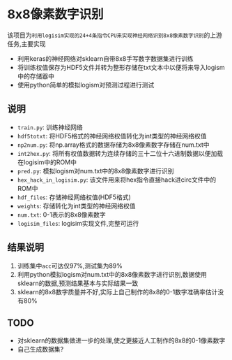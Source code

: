 # 8x8像素数字识别

该项目为`利用logisim实现的24+4条指令CPU来实现神经网络识别8x8像素数字识别`的上游任务,主要实现

- 利用keras的神经网络对sklearn自带8x8手写数字数据集进行训练
- 将训练权值保存为HDF5文件并转为整形存储在txt文本中以便将来导入logism中的存储器中
- 使用python简单的模拟logism对预测过程进行测试

## 说明

- `train.py`: 训练神经网络
- `hdf5totxt`: 将HDF5格式的神经网络权值转化为int类型的神经网络权值
- `np2num.py`: 将np.array格式的数据存储为8x8像素数字存储在num.txt中
- `int2hex.py`: 将所有权值数据转为连续存储的三十二位十六进制数据以便加载在logisim中的ROM中
- `pred.py`: 模拟logism对num.txt中的8x8像素数字进行识别
- `hex_hack_in_logisim.py`: 该文件用来将hex指令直接hack进circ文件中的ROM中
- `hdf_files`: 存储神经网络权值(HDF5格式)
- `weights`: 存储转化为int类型的神经网络权值
- `num.txt`: 0-1表示的8x8像素数字
- `logisim_files`: logisim实现文件,完整可运行

## 结果说明

1. 训练集中`acc`可达仅97%,测试集为89%
2. 利用python模拟logism对num.txt中的8x8像素数字进行识别,数据使用sklearn的数据,预测结果基本与实际结果一致
3. sklearn的8x8数字质量并不好,实际上自己制作的8x8的0-1数字准确率估计没有80%

## TODO 

- 对sklearn的数据集做进一步的处理,使之更接近人工制作的8x8的0-1像素数字
- 自己生成数据集?
